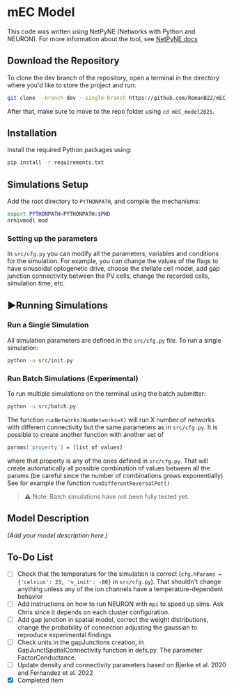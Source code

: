 # mEC Model
 
 This code was written using NetPyNE (Networks with Python and NEURON). For more information about the tool, see [NetPyNE docs](http://doc.netpyne.org/)

## Download the Repository

To clone the dev branch of the repository, open a terminal in the directory where you'd like to store the project and run:

```bash
git clone --branch dev --single-branch https://github.com/RomanB22/mEC_model2025.git
````

After that, make sure to move to the repo folder using `cd mEC_model2025`.

## Installation

Install the required Python packages using:

```bash
pip install -r requirements.txt
```

## Simulations Setup

Add the root directory to `PYTHONPATH`, and compile the mechanisms:

```bash
export PYTHONPATH=PYTHONPATH:$PWD
nrnivmodl mod
```

### Setting up the parameters

In `src/cfg.py` you can modify all the parameters, variables and conditions for the simulation. For example, you can change the values of the flags to have sinusoidal optogenetic drive, choose the stellate cell model, add gap junction connectivity between the PV cells, change the recorded cells, simulation time, etc.

## ▶Running Simulations

### Run a Single Simulation

All simulation parameters are defined in the `src/cfg.py` file. To run a single simulation:

```bash
python -u src/init.py
```

### Run Batch Simulations (Experimental)

To run multiple simulations on the terminal using the batch submitter:

```bash
python -u src/batch.py
```
The function `runNetworks(NumNetworks=X)` will run X number of networks with different connectivity but the same parameters as in `src/cfg.py`. It is possible to create another function with another set of 
```bash
params['property'] = [list of values]
```
where that property is any of the ones defined in `src/cfg.py`. That will create automatically all possible combination of values between all the params (be careful since the number of combinations grows exponentially). See for example the function `runDifferentReversalPot()`

> ⚠️ Note: Batch simulations have not been fully tested yet.

## Model Description

*(Add your model description here.)*

## To-Do List

- [ ] Check that the temperature for the simulation is correct (`cfg.hParams = {'celsius': 23, 'v_init': -80}` in `src/cfg.py`). That shouldn't change anything unless any of the ion channels have a temperature-dependent behavior
- [ ] Add instructions on how to run NEURON with `mpi` to speed up sims. Ask Chris since it depends on each cluster configuration.
- [ ] Add gap junction in spatial model, correct the weight distributions, change the probability of connection adjusting the gaussian to reproduce experimental findings
- [ ] Check units in the gapJunctions creation, in GapJunctSpatialConnectivity function in defs.py. The parameter FactorConductance. 
- [ ] Update density and connectivity parameters based on Bjerke et al. 2020 and Fernandez et al. 2022
- [x] Completed Item